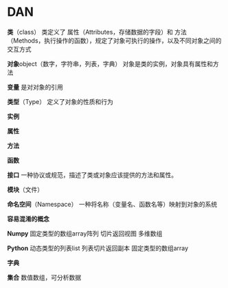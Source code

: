 # DAN
**类**（class）
	类定义了
	属性（Attributes，存储数据的字段）和
	方法（Methods，执行操作的函数），规定了对象可执行的操作，以及不同对象之间的交互方式
 
**对象**object（数字，字符串，列表，字典）
	对象是类的实例，对象具有属性和方法
 
**变量**
	是对对象的引用
 
**类型**（Type）
	定义了对象的性质和行为

**实例**

**属性**

**方法**

**函数**

**接口**
  一种协议或规范，描述了类或对象应该提供的方法和属性。

**模块**（文件）
	

**命名空间**（Namespace）
  一种将名称（变量名、函数名等）映射到对象的系统



**容易混淆的概念**

**Numpy**
	固定类型的数组array阵列
	切片返回视图
	多维数组

**Python**
	动态类型的列表list
	列表切片返回副本
	固定类型的数组array

**字典**

**集合**
	数值数组，可分析数据
